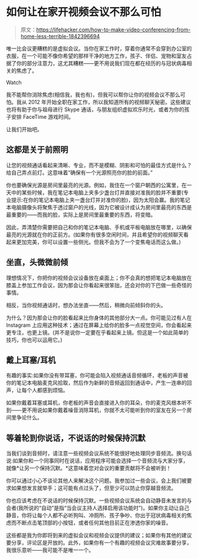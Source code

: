 # 如何让在家开视频会议不那么可怕

> 原文：<https://lifehacker.com/how-to-make-video-conferencing-from-home-less-terrible-1842396694>

唯一比会议更糟糕的是虚拟会议。当你在家工作时，穿着你通常不会穿到办公室的衣服，在一个可能不像你希望的那样干净的地方工作，孩子、伴侣、宠物和室友占据了你的部分注意力，这尤其糟糕——更不用说我们现在都在经历的与冠状病毒相关的焦虑了。

Watch

我不能帮你消除焦虑(相信我，我也有)，但我可以帮你让你的视频会议不那么可怕。我从 2012 年开始全职在家工作，所以我知道所有的视频聊天秘密。这些建议也将有助于你与祖母进行 Skype 通话，与朋友组织虚拟欢乐时光，或者为你的孩子安排 FaceTime 游戏时间。

让我们开始吧。

## 这都是关于前照明

让您的视频通话看起来清晰、专业，而不是模糊、阴影和可怕的最佳方式是什么？给自己弄点前灯。这意味着“确保有一个光源照亮你的脸的前面。”

你也要确保光源是房间里最亮的光源。例如，我住在一个窗户朝西的公寓里，在一天中的某些时候，我在笔记本电脑上夹多少盏台灯并直接对准我的脸并不重要(专业提示:在你的笔记本电脑上夹一盏台灯并对准你的脸)，因为太阳会赢。我的笔记本电脑摄像头将聚焦于透过窗户的光线，因为它被设计成认为房间里最亮的东西是最重要的——而我的脸，实际上是房间里最重要的东西，将变暗。

因此，弄清楚你需要把自己和你的笔记本电脑、手机或平板电脑放在哪里，以确保最亮的光源就在你的正前方。(如果你有很多空闲时间，并且希望你的视频聊天看起来更加完美，你可以设置一些侧光。但我不会为了一个变焦电话而这么做。)

## 坐直，头微微前倾

理想情况下，你把你的视频会议设备放在桌面上；你不会真的想把笔记本电脑放在膝盖上参加工作会议，因为那会让你看起来很笨拙，还会对你的下巴做一些奇怪的事情。

相反，当你视频通话时，想办法坐直——然后，稍微向前倾斜你的头。

为什么？因为那会让你的脸看起来比你身体的其他部分大一点。你可能见过有人在 Instagram 上应用这种技术；通过在屏幕上给你的脸多一点视觉空间，你会看起来更专注，也更上镜。(并不是说你一定要在乎看起来上镜。但这是一个如此简单的技巧，你也可以运用它。)

## 戴上耳塞/耳机

有趣的事实:如果你没有带耳塞，你可能会陷入视频通话音频循环，老板的声音被你的笔记本电脑麦克风拾取，然后作为新鲜的音频返回到通话中，产生一连串的回声，让每个人都感到烦恼。

如果你戴着耳塞或耳机，你老板的声音会直接进入你的耳朵，你的麦克风根本听不到——更不用说如果你戴着噪音消除耳机，你就不太可能听到你的室友在另一个房间里争论什么。

## 等着轮到你说话，不说话的时候保持沉默

当我们谈到音频时，请注意一些视频会议系统不能很好地处理同步音频流。换句话说:如果你和一个同事同时在说话，应用程序可能会选择一个音频流与大家分享，就像*让另一个保持沉默。*这意味着您对会议的重要贡献将不会被听到！

你可以通过小心不谈论其他人来解决这个问题。我参加过一些会议，会上我们被要求如果想发言就举手；这可能有点过头了，但至少可以防止你穿越音频流。

你也应该考虑在不说话的时候保持沉默。一些视频会议系统会自动静音未发言的与会者(我所说的“自动”是指“当会议主持人选择启用该功能时”)。如果你主动让自己静音，你将让每个人都不必听狗叫、冲厕所、孩子争吵、你出于冠状病毒相关的焦虑而不断点击笔顶部的小按钮，或者任何其他目前正在渗透你家的噪音。

这些都是我为你即将到来的虚拟会议和视频会议提供的建议；如果你有其他的建议要分享，评论区是开放的。此外，如果你有一个有趣的视频会议灾难故事要分享，我很乐意听——我可能不是唯一一个。